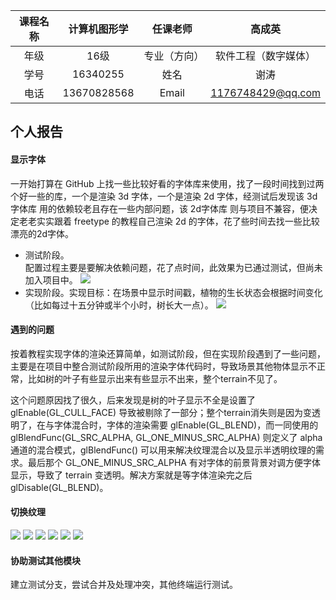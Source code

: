 | 课程名称 | 计算机图形学 | 任课老师 | 高成英 |
| :------------: | :-------------: | :------------: | :-------------: |
| 年级 | 16级 | 专业（方向） | 软件工程（数字媒体）|
| 学号 | 16340255 | 姓名 | 谢涛 |
| 电话 | 13670828568 | Email | 1176748429@qq.com |

## 个人报告

#### 显示字体

一开始打算在 GitHub 上找一些比较好看的字体库来使用，找了一段时间找到过两个好一些的库，一个是渲染 3d 字体，一个是渲染 2d 字体，经测试后发现该 3d字体库 用的依赖较老且存在一些内部问题，该 2d字体库 则与项目不兼容，便决定老老实实跟着 freetype 的教程自己渲染 2d 的字体，花了些时间去找一些比较漂亮的2d字体。

- 测试阶段。  
配置过程主要是要解决依赖问题，花了点时间，此效果为已通过测试，但尚未加入项目中。
![](./xt-imgs/text1.png)
- 实现阶段。实现目标：在场景中显示时间戳，植物的生长状态会根据时间变化（比如每过十五分钟或半个小时，树长大一点）。
![](./xt-imgs/text2.png)

#### 遇到的问题
按着教程实现字体的渲染还算简单，如测试阶段，但在实现阶段遇到了一些问题，主要是在项目中整合测试阶段所用的渲染字体代码时，导致场景其他物体显示不正常，比如树的叶子有些显示出来有些显示不出来，整个terrain不见了。

这个问题原因找了很久，后来发现是树的叶子显示不全是设置了 glEnable(GL_CULL_FACE) 导致被剔除了一部分；整个terrain消失则是因为变透明了，在与字体混合时，字体的渲染需要 glEnable(GL_BLEND)，而一同使用的 glBlendFunc(GL_SRC_ALPHA, GL_ONE_MINUS_SRC_ALPHA) 则定义了 alpha 通道的混合模式，glBlendFunc() 可以用来解决纹理混合以及显示半透明纹理的需求。最后那个 GL_ONE_MINUS_SRC_ALPHA 有对字体的前景背景对调方便字体显示，导致了 terrain 变透明。解决方案就是等字体渲染完之后 glDisable(GL_BLEND)。

#### 切换纹理
![](xt-imgs/branch1&maple1.png)
![](xt-imgs/branch1&maple2.png)
![](xt-imgs/branch1&maple3.png)
![](xt-imgs/branch2&maple1.png)
![](xt-imgs/branch2&maple2.png)
![](xt-imgs/branch2&maple3.png)

#### 协助测试其他模块
建立测试分支，尝试合并及处理冲突，其他终端运行测试。

